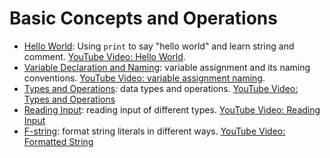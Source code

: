 # Basic Concepts and Operations

- [Hello World](hello-world.ipynb): Using `print` to say "hello world" and learn string and comment. [YouTube Video: Hello World](https://youtu.be/gLDAJiWOmj8).
- [Variable Declaration and Naming](variable-assignment-naming.ipynb): variable assignment and its naming conventions. [YouTube Video: variable assignment naming](https://youtu.be/j415LA6XROA).
- [Types and Operations](types-and-operations.ipynb): data types and operations. [YouTube Video: Types and Operations](https://youtu.be/HopGmJKTTE4)
- [Reading Input](reading-input.ipynb): reading input of different types. [YouTube Video: Reading Input](https://youtu.be/5H09F6JFbIs)
- [F-string](formatted-string.ipynb): format string literals in different ways. [YouTube Video: Formatted String](https://youtu.be/fEGRLW_--Co)
